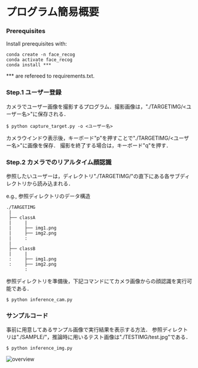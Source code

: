 # プログラム簡易概要

### Prerequisites
Install prerequisites with:
```
conda create -n face_recog
conda activate face_recog
conda install ***
```
*** are refereed to requirements.txt.

### Step.1 ユーザー登録
カメラでユーザー画像を撮影するプログラム．撮影画像は，"./TARGETIMG/<ユーザー名>"に保存される．
```
$ python capture_target.py -o <ユーザー名>
```
カメラウインドウ表示後，キーボード"p"を押すことで"./TARGETIMG/<ユーザー名>"に画像を保存．
撮影を終了する場合は，キーボード"q"を押す．

### Step.2 カメラでのリアルタイム顔認識
参照したいユーザーは，ディレクトリ"./TARGETIMG/"の直下にある各サブディレクトリから読み込まれる．

e.g., 参照ディレクトリのデータ構造
```
./TARGETIMG
 |
 ├── classA
 |     |
 |     ├── img1.png
 |     ├── img2.png
 |     :
 |
 ├── classB
 |     |
 :     ├── img1.png
 :     ├── img2.png
       :
```

参照ディレクトリを準備後，下記コマンドにてカメラ画像からの顔認識を実行可能である．
```
$ python inference_cam.py
```

### サンプルコード
事前に用意してあるサンプル画像で実行結果を表示する方法．
参照ディレクトリは"./SAMPLE/"，推論時に用いるテスト画像は"./TESTIMG/test.jpg"である．
```
$ python inference_img.py
```
![overview](./result/result.png)  

